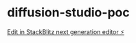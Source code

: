# diffusion-studio-poc

[Edit in StackBlitz next generation editor ⚡️](https://stackblitz.com/~/github.com/admrbsn/diffusion-studio-poc)